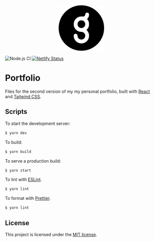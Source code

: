 <p align="center">
  <img src="assets/img/logo.png" height="150">
</p>

![Node.js CI](https://github.com/gantoreno/portfolio/workflows/Node.js%20CI/badge.svg) [![Netlify Status](https://api.netlify.com/api/v1/badges/888e2a08-44d2-463b-ac1c-abea137b981c/deploy-status)](https://app.netlify.com/sites/gantoreno/deploys)

# Portfolio

Files for the second version of my my personal portfolio, built with [React](https://www.reactjs.org/) and [Tailwind CSS](https://tailwindcss.com/).

## Scripts

To start the development server:

```sh
$ yarn dev
```

To build:

```sh
$ yarn build
```

To serve a production build:

```sh
$ yarn start
```

To lint with [ESLint](https://eslint.org/).

```sh
$ yarn lint
```

To format with [Prettier](https://prettier.io/).

```sh
$ yarn lint
```

## License

This project is licensed under the [MIT license](https://opensource.org/licenses/MIT).
